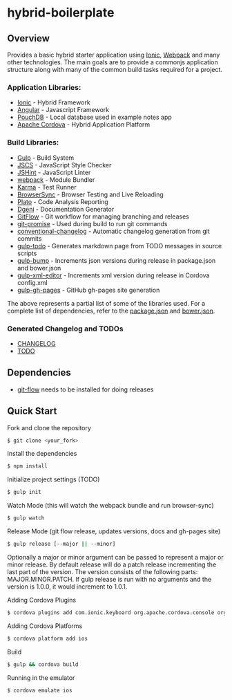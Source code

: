 hybrid-boilerplate
=============

## Overview

Provides a basic hybrid starter application using [Ionic](http://ionicframework.com/), [Webpack](http://webpack.github.io/) and many other technologies. The main goals are to provide a commonjs application structure along with many of the common build tasks required for a project.

### Application Libraries:
* [Ionic](http://ionicframework.com/) - Hybrid Framework
* [Angular](http://angularjs.org) - Javascript Framework
* [PouchDB](http://pouchdb.com) - Local database used in example notes app
* [Apache Cordova](http://cordova.apache.org/) - Hybrid Application Platform

### Build Libraries:
* [Gulp](http://gulpjs.com/) - Build System
* [JSCS](https://github.com/jscs-dev/node-jscs) - JavaScript Style Checker
* [JSHint](http://jshint.com/) - JavaScript Linter
* [webpack](http://webpack.github.io/) - Module Bundler
* [Karma](http://karma-runner.github.io/) - Test Runner
* [BrowserSync](http://www.browsersync.io/) - Browser Testing and Live Reloading
* [Plato](https://github.com/es-analysis/plato) - Code Analysis Reporting
* [Dgeni](https://github.com/angular/dgeni) - Documentation Generator
* [GitFlow](https://www.atlassian.com/git/tutorials/comparing-workflows/gitflow-workflow) - Git workflow for managing branching and releases
* [git-promise](https://github.com/piuccio/git-promise) - Used during build to run git commands
* [conventional-changelog](https://github.com/ajoslin/conventional-changelog) - Automatic changelog generation from git commits
* [gulp-todo](https://www.npmjs.com/package/gulp-todo) - Generates markdown page from TODO messages in source scripts
* [gulp-bump](https://github.com/stevelacy/gulp-bump) - Increments json versions during release in package.json and bower.json
* [gulp-xml-editor](https://github.com/morou/gulp-xml-editor) - Increments xml version during release in Cordova config.xml
* [gulp-gh-pages](https://github.com/rowoot/gulp-gh-pages) - GitHub gh-pages site generation

The above represents a partial list of some of the libraries used. For a complete list of dependencies, refer to the [package.json](package.json) and [bower.json](bower.json).

### Generated Changelog and TODOs
* [CHANGELOG](CHANGELOG.md)
* [TODO](TODO.md)

## Dependencies
* [git-flow](http://danielkummer.github.io/git-flow-cheatsheet/) needs to be installed for doing releases

## Quick Start

Fork and clone the repository

```bash
$ git clone <your_fork>
```

Install the dependencies

```bash
$ npm install
```

Initialize project settings (TODO)

```bash
$ gulp init
```

Watch Mode (this will watch the webpack bundle and run browser-sync)

```bash
$ gulp watch
```

Release Mode (git flow release, updates versions, docs and gh-pages site)

```bash
$ gulp release [--major || --minor]
```
Optionally a major or minor argument can be passed to represent a major or minor release. By default release will do a patch release incrementing the last part of the version. The version consists of the following parts: MAJOR.MINOR.PATCH. If gulp release is run with no arguments and the version is 1.0.0, it would increment to 1.0.1.

Adding Cordova Plugins

```bash
$ cordova plugins add com.ionic.keyboard org.apache.cordova.console org.apache.cordova.device
```

Adding Cordova Platforms

```bash
$ cordova platform add ios
```

Build

```bash
$ gulp && cordova build
```

Running in the emulator

```bash
$ cordova emulate ios
```
